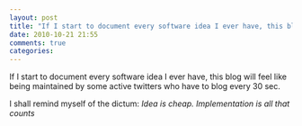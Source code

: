 ```yaml
---
layout: post
title: "If I start to document every software idea I ever have, this blog will feel like being maintained by some active twitters who have to blog every 30 sec."
date: 2010-10-21 21:55
comments: true
categories: 
---
```


If I start to document every software idea I ever have, this blog will feel like being maintained by some active twitters who have to blog every 30 sec.


I shall remind myself of the dictum: *Idea is cheap. Implementation is all that counts*

